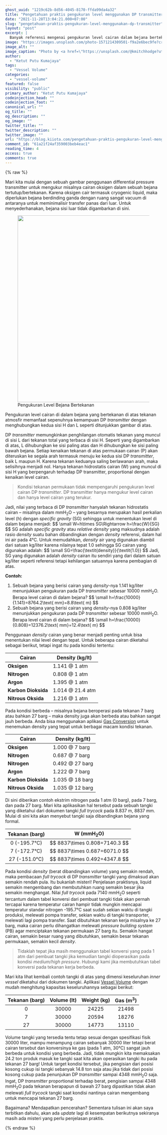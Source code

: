```yaml
---
ghost_uuid: "1219c62b-8d56-4045-8170-ffda99da4a32"
title: "Pengetahuan praktis pengukuran level menggunakan DP transmitter"
date: "2021-11-28T13:04:21.000+07:00"
slug: "pengetahuan-praktis-pengukuran-level-menggunakan-dp-transmitter"
layout: "post"
excerpt: |
  Banyak referensi mengenai pengukuran level cairan dalam bejana bertekanan menggunakan DP transmitter di luar sana, di sini kita hanya akan membahas praktisnya saja untuk pemula. Pemula? Bahkan yang sudah puluhan tahun di gas industri masih banyak yang kebingungan.
image: "https://images.unsplash.com/photo-1571214309501-f9a2e6bec9fe?crop=entropy&cs=tinysrgb&fit=max&fm=jpg&ixid=MnwxMTc3M3wwfDF8c2VhcmNofDF8fHN0b3JhZ2UlMjB0YW5rfGVufDB8fHx8MTYzODAxNDg2NQ&ixlib=rb-1.2.1&q=80&w=2000"
image_alt: ""
image_caption: "Photo by <a href=\"https://unsplash.com/@kmitchhodge?utm_source=ghost&utm_medium=referral&utm_campaign=api-credit\">K. Mitch Hodge</a> / <a href=\"https://unsplash.com/?utm_source=ghost&utm_medium=referral&utm_campaign=api-credit\">Unsplash</a>"
author:
  - "Ketut Putu Kumajaya"
tags:
  - "Vessel Volume"
categories:
  - "vessel-volume"
featured: false
visibility: "public"
primary_author: "Ketut Putu Kumajaya"
codeinjection_head: ""
codeinjection_foot: ""
canonical_url: ""
og_title: ""
og_description: ""
og_image: ""
twitter_title: ""
twitter_description: ""
twitter_image: ""
url: "https://blog.kiiota.com/pengetahuan-praktis-pengukuran-level-menggunakan-dp-transmitter/"
comment_id: "61a21f24af359003beb4eac1"
reading_time: 4
access: true
comments: true
---
```


{% raw %}
<p>Mari kita mulai dengan sebuah gambar penggunaan differential pressure transmitter untuk mengukur misalnya cairan oksigen dalam sebuah bejana tertutup/bertekanan. Karena oksigen cair termasuk cryogenic liquid, maka diperlukan bejana berdinding ganda dengan ruang sangat vacuum di antaranya untuk meminimalisir transfer panas dari luar. Untuk menyederhanakan, bejana sisi luar tidak digambarkan di sini.</p><figure class="kg-card kg-image-card kg-card-hascaption"><img src="/kiiota-blog/assets/media/1219c62b-8d56-4045-8170-ffda99da4a32-level_measurement.svg" class="kg-image" alt loading="lazy" width="450" height="600"><figcaption>Pengukuran Level Bejana Bertekanan</figcaption></figure><p>Pengukuran level cairan di dalam bejana yang bertekanan di atas tekanan atmosfir memanfaat sepenuhnya kemampuan DP <em>transmitter </em>dengan menghubungkan kedua sisi H dan L seperti ditunjukkan gambar di atas.</p><p>DP <em>transmitter </em>memungkinkan penghilangan otomatis tekanan yang muncul di sisi L dari tekanan total yang terbaca di sisi H. Seperti yang digambarkan di atas, L dihubungkan ke sisi paling atas dan H dihubungkan ke sisi paling bawah bejana. Setiap kenaikan tekanan di atas permukaan cairan (P) akan diteruskan ke segala arah termasuk menuju ke kedua sisi DP <em>transmitter</em>, baik L maupun H. Karena tekanan keduanya saling berlawanan arah, maka selisihnya menjadi nol. Hanya tekanan hidrostatis cairan (W) yang muncul di sisi H yang berpengaruh terhadap DP transmitter, proportional dengan kenaikan level cairan.</p><blockquote>Kondisi tekanan permukaan tidak mempengaruhi pengukuran level cairan DP<em> transmitter</em>. DP transmitter hanya mengukur level cairan dan hanya level cairan yang terukur.</blockquote><p>Jadi, nilai yang terbaca di DP <em>transmitter</em> hanyalah tekanan hidrostatis cairan – misalnya dalam mmH<sub>2</sub>O – yang besarnya merupakan hasil perkalian level (h) dengan <em>specific gravity</em> (SG) sehingga untuk menentukan level di dalam bejana menjadi: $$ \small W=h\times SG\Rightarrow h=\frac{W}{SG} $$ SG adalah <em>specific gravity</em> atau <em>relative density</em> yang maksudnya adalah rasio <em>density</em> suatu bahan dibandingkan dengan <em>density</em> referensi, dalam hal ini air pada 4°C. Untuk memudahkan, <em>density</em> air yang digunakan diambil dari satuan kg/liter karena nilainya tepat 1.0 sehingga SG cairan yang digunakan adalah: $$ \small SG=\frac{\textit{density}}{\textit{1.0}} $$ Jadi, SG yang digunakan adalah <i>density</i> cairan itu sendiri yang dari dalam satuan kg/liter seperti referensi tetapi kehilangan satuannya karena pembagian di atas.</p><!--kg-card-begin: markdown--><p><strong>Contoh:</strong></p>
<ol>
<li>Sebuah bejana yang berisi cairan yang <i>density</i>-nya 1.141 kg/liter menunjukkan pengukuran pada DP <i>transmitter</i> sebesar 10000 mmH<sub>2</sub>O. Berapa level cairan di dalam bejana? $$ \small h=\frac{10000}{1.141}=8764.2\text{ mm}=8.8\text{ m} $$</li>
<li>Sebuah bejana yang berisi cairan yang <i>density</i>-nya 0.808 kg/liter menunjukkan pengukuran pada DP <i>transmitter</i> sebesar 10000 mmH<sub>2</sub>O. Berapa level cairan di dalam bejana? $$ \small h=\frac{10000}{0.808}=12376.2\text{ mm}=12.4\text{ m} $$</li>
</ol>
<!--kg-card-end: markdown--><p>Penggunaan <em>density </em>cairan yang benar menjadi penting untuk bisa menentukan nilai level dengan tepat. Untuk beberapa cairan diketahui sebagai berikut, tetapi ingat itu pada kondisi tertentu:</p><!--kg-card-begin: markdown--><table>
<thead>
<tr>
<th>Cairan</th>
<th>Density (kg/lt)</th>
</tr>
</thead>
<tbody>
<tr>
<td><strong>Oksigen</strong></td>
<td>1.141 @ 1 atm</td>
</tr>
<tr>
<td><strong>Nitrogen</strong></td>
<td>0.808 @ 1 atm</td>
</tr>
<tr>
<td><strong>Argon</strong></td>
<td>1.395 @ 1 atm</td>
</tr>
<tr>
<td><strong>Karbon Dioksida</strong></td>
<td>1.014 @ 21.4 atm</td>
</tr>
<tr>
<td><strong>Nitrous Oksida</strong></td>
<td>1.216 @ 1 atm</td>
</tr>
</tbody>
</table>
<!--kg-card-end: markdown--><p>Pada kondisi berbeda – misalnya bejana beroperasi pada tekanan 7 barg atau bahkan 27 barg – maka density juga akan berbeda atau bahkan sangat jauh berbeda. Anda bisa menggunakan aplikasi <a href="https://blog.kiiota.com/aplikasi-gas-conversion/">Gas Conversion</a> untuk menemukan density yang tepat untuk berbagai macam kondisi tekanan.</p><!--kg-card-begin: markdown--><table>
<thead>
<tr>
<th>Cairan</th>
<th>Density (kg/lt)</th>
</tr>
</thead>
<tbody>
<tr>
<td><strong>Oksigen</strong></td>
<td>1.000 @ 7 barg</td>
</tr>
<tr>
<td><strong>Nitrogen</strong></td>
<td>0.687 @ 7 barg</td>
</tr>
<tr>
<td><strong>Nitrogen</strong></td>
<td>0.492 @ 27 barg</td>
</tr>
<tr>
<td><strong>Argon</strong></td>
<td>1.222 @ 7 barg</td>
</tr>
<tr>
<td><strong>Karbon Dioksida</strong></td>
<td>1.035 @ 18 barg</td>
</tr>
<tr>
<td><strong>Nitrous Oksida</strong></td>
<td>1.035 @ 12 barg</td>
</tr>
</tbody>
</table>
<!--kg-card-end: markdown--><p>Di sini diberikan contoh ekstrim nitrogen pada 1 atm (0 barg), pada 7 barg, dan pada 27 barg. Mari kita aplikasikan hal tersebut pada sebuah tangki yang diketahui dari dokumen tangki <em>full trycock</em> pada 8.837 m, 8837 mm. Mulai di sini kita akan menyebut tangki saja dibandingkan bejana yang formal.</p><!--kg-card-begin: markdown--><table>
<thead>
<tr>
<th style="text-align:center">Tekanan (barg)</th>
<th style="text-align:center">W (mmH<sub>2</sub>O)</th>
</tr>
</thead>
<tbody>
<tr>
<td style="text-align:center">0 (-195.7°C)</td>
<td style="text-align:center">$$ 8837\times 0.808=7140.3 $$</td>
</tr>
<tr>
<td style="text-align:center">7 (-172.7°C)</td>
<td style="text-align:center">$$ 8837\times 0.687=6071.0 $$</td>
</tr>
<tr>
<td style="text-align:center">27 (-151.0°C)</td>
<td style="text-align:center">$$ 8837\times 0.492=4347.8 $$</td>
</tr>
</tbody>
</table>
<!--kg-card-end: markdown--><p>Pada kondisi <em>density </em>(berat dibandingkan volume) yang semakin rendah, maka pembacaan <em>full trycock</em> di DP <em>transmitter </em>tangki yang dimaksud akan semakin rendah pula. Itu bukanlah misteri! Penjelasan praktisnya, liquid semakin mengembang dan membutuhkan ruang semakin besar jika semakin menghangat. Nilai <em>full trycock</em> pada 7140 mmH<sub>2</sub>O seperti tercantum dalam tabel konversi dari pembuat tangki tidak akan pernah tercapai karena temperatur cairan hampir tidak mungkin mencapai temperatur standar nitrogen -195.7°C saat sudah sekian waktu di tangki produksi, melewati pompa transfer, sekian waktu di tangki transporter, melewati lagi pompa transfer. Saat dibutuhkan tekanan kerja misalnya ke 27 barg, maka cairan perlu dihangatkan melewati <em>pressure building system</em> (PB) agar menciptakan tekanan permukaan 27 barg itu. Semakin hangat cairan, semakin besar ruang yang dibutuhkan, semakin besar tekanan permukaan, semakin kecil <em>density</em>.</p><blockquote>Tidaklah tepat jika masih menggunakan tabel konversi yang pada 1 atm dari pembuat tangki jika kemudian tangki dioperasikan pada kondisi <em>medium/high pressure</em>. Hubungi kami jika membutuhkan tabel konversi pada tekanan kerja berbeda.</blockquote><p>Mari kita lihat kembali contoh tangki di atas yang dimensi keseluruhan <em>inner vessel</em> diketahui dari dokumen tangki. Aplikasi <a href="https://blog.kiiota.com/aplikasi-vessel-volume/">Vessel Volume</a> dengan mudah menghitung kapasitas keseluruhannya sebagai berikut:</p><!--kg-card-begin: markdown--><table>
<thead>
<tr>
<th style="text-align:center">Tekanan (barg)</th>
<th style="text-align:center">Volume (lt)</th>
<th style="text-align:center">Weight (kg)</th>
<th style="text-align:center">Gas (m<sup>3</sup>)</th>
</tr>
</thead>
<tbody>
<tr>
<td style="text-align:center">0</td>
<td style="text-align:center">30000</td>
<td style="text-align:center">24225</td>
<td style="text-align:center">21498</td>
</tr>
<tr>
<td style="text-align:center">7</td>
<td style="text-align:center">30000</td>
<td style="text-align:center">20594</td>
<td style="text-align:center">18276</td>
</tr>
<tr>
<td style="text-align:center">27</td>
<td style="text-align:center">30000</td>
<td style="text-align:center">14773</td>
<td style="text-align:center">13110</td>
</tr>
</tbody>
</table>
<!--kg-card-end: markdown--><p>Volume tangki yang tersedia tentu tetap sesuai dengan spesifikasi fisik 30000 liter, mampu menampung cairan sebanyak 30000 liter tetapi berat cairan tersebut dan konversinya ke gas (pada 1 atm, 30°C) sangat jauh berbeda untuk kondisi yang berbeda. Jadi, tidak mungkin kita memaksakan 24.2 ton produk masuk ke tangki saat kita akan operasikan tangki itu pada tekanan 27 barg! Untuk target kondisi tersebut, jika pengisian dari posisi kosong cukup isi tangki sebanyak 14.8 ton saja atau jika tidak dari posisi kosong cukup pada penunjukan DP <em>transmitter </em>sampai 4348 mmH<sub>2</sub>O saja. Ingat, DP <em>transmitter </em>proportional terhadap berat, pengisian sampai 4348 mmH<sub>2</sub>O pada tekanan berapapun di bawah 27 barg dipastikan tidak akan melewati <em>full trycock</em> tangki saat kondisi nantinya cairan mengembang untuk mencapai tekanan 27 barg.</p><p>Bagaimana? Mendapatkan pencerahan? Sementara tulisan ini akan saya terbitkan dahulu, akan ada <em>update </em>lagi di kesempatan berikutnya sekiranya masih ada misteri yang perlu penjelasan praktis.</p>
{% endraw %}